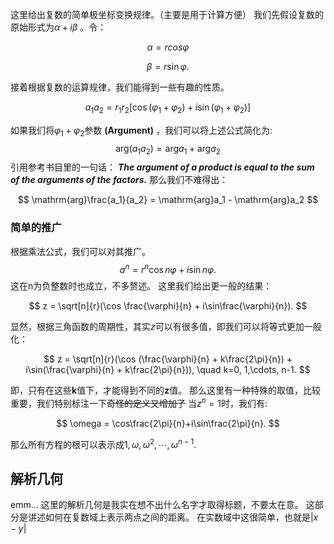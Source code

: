 这里给出复数的简单极坐标变换规律。（主要是用于计算方便）
我们先假设复数的原始形式为$\alpha + i\beta$ 。令：

$$
	\alpha = r cos \varphi
$$

$$
	\beta = r\sin \varphi.
$$

接着根据复数的运算规律，我们能得到一些有趣的性质。

$$
a_1a_2 = r_1r_2[\cos(\varphi_1 + \varphi_2) + i\sin(\varphi_1 + \varphi_2)]
$$

如果我们将$\varphi_1 + \varphi_2$参数 **(Argument)** ，我们可以将上述公式简化为:
$$
\mathrm{arg}(a_1a_2) = \mathrm{arg}a_1 + \mathrm{arg}a_2
$$
引用参考书目里的一句话：
***The argument of a product is equal to the sum of the arguments of the factors.***
那么我们不难得出：

$$
\mathrm{arg}\frac{a_1}{a_2} = \mathrm{arg}a_1 - \mathrm{arg}a_2
$$


### 简单的推广
根据乘法公式，我们可以对其推广。
$$
a^n = r^n \cos n\varphi + i\sin n\varphi.
$$
这在n为负整数时也成立，不多赘述。
这里我们给出更一般的结果：

$$
z = \sqrt[n]{r}(\cos \frac{\varphi}{n} + i\sin\frac{\varphi}{n}).
$$

显然，根据三角函数的周期性，其实$z$可以有很多值，即我们可以将等式更加一般化：

$$
z = \sqrt[n]{r}(\cos (\frac{\varphi}{n} + k\frac{2\pi}{n}) + i\sin(\frac{\varphi}{n} + k\frac{2\pi}{n})), \quad k=0, 1,\cdots, n-1.
$$

即，只有在这些**k**值下，才能得到不同的**z**值。
那么这里有一种特殊的取值，比较重要，我们特别标注一下~~奇怪的定义又增加了~~
当$z^n = 1$时，我们有:

$$
\omega = \cos\frac{2\pi}{n}+i\sin\frac{2\pi}{n}.
$$

那么所有方程的根可以表示成$1, \omega, \omega^2, \cdots, \omega^{n-1}$.

## 解析几何

emm... 这里的解析几何是我实在想不出什么名字才取得标题，不要太在意。
这部分是讲述如何在复数域上表示两点之间的距离。
在实数域中这很简单，也就是$|x - y|$ 